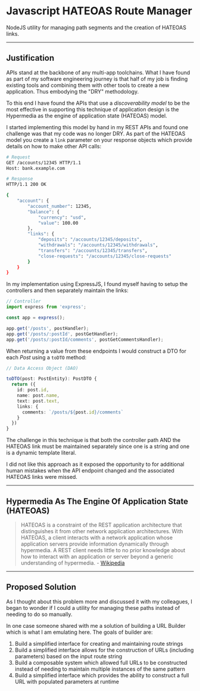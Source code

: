 # Javascript HATEOAS Route Manager

NodeJS utility for managing path segments and the creation of HATEOAS links.

---
## Justification

APIs stand at the backbone of any multi-app toolchains.  What I have found as part of my software engineering journey is that half of my job is finding existing tools and combining them with other tools to create a new application.  Thus embodying the "DRY" methodology.  

To this end I have found the APIs that use a _discoverability model_ to be the most effective in supporting this technique of application design is the Hypermedia as the engine of application state (HATEOAS) model.  

I started implementing this model by hand in my REST APIs and found one challenge was that my code was no longer DRY.  As part of the HATEOAS model you create a `link` parameter on your response objects which provide details on how to make other API calls:

```sh
# Request
GET /accounts/12345 HTTP/1.1
Host: bank.example.com

# Response
HTTP/1.1 200 OK

{
    "account": {
        "account_number": 12345,
        "balance": {
            "currency": "usd",
            "value": 100.00
        },
        "links": {
            "deposits": "/accounts/12345/deposits",
            "withdrawals": "/accounts/12345/withdrawals",
            "transfers": "/accounts/12345/transfers",
            "close-requests": "/accounts/12345/close-requests"
        }
    }
}
```

In my implementation using ExpressJS, I found myself having to setup the controllers and then separately maintain the links:

```ts
// Controller
import express from 'express';

const app = express();

app.get('/posts', postHandler);
app.get('/posts/:postId', postGetHandler);
app.get('/posts/:postId/comments', postGetCommentsHandler);
```

When returning a value from these endpoints I would construct a DTO for each _Post_ using a `toDTO` method:

```ts
// Data Access Object (DAO)

toDTO(post: PostEntity): PostDTO {
  return ({
    id: post.id,
    name: post.name,
    text: post.text,
    links: {
      comments: `/posts/${post.id}/comments`
    }
  })
}
```

The challenge in this technique is that both the controller path AND the HATEOAS link must be maintained separately since one is a string and one is a dynamic template literal.

I did not like this approach as it exposed the opportunity to for additional human mistakes when the API endpoint changed and the associated HATEOAS links were missed.

---
## Hypermedia As The Engine Of Application State (HATEOAS)

> HATEOAS is a constraint of the REST application architecture that distinguishes it from other network application architectures. With HATEOAS, a client interacts with a network application whose application servers provide information dynamically through hypermedia. A REST client needs little to no prior knowledge about how to interact with an application or server beyond a generic understanding of hypermedia. - [Wikipedia](https://en.wikipedia.org/wiki/HATEOAS)

---
## Proposed Solution

As I thought about this problem more and discussed it with my colleagues, I began to wonder if I could a utility for managing these paths instead of needing to do so manually.

In one case someone shared with me a solution of building a URL Builder which is what I am emulating here.  The goals of builder are:

1. Build a simplified interface for creating and maintaining route strings
2. Build a simplified interface allows for the construction of URLs (including parameters) based on the input route string
3. Build a composable system which allowed full URLs to be constructed instead of needing to maintain multiple instances of the same pattern
4. Build a simplified interface which provides the ability to construct a full URL with populated parameters at runtime

